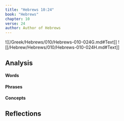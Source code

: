 ```yaml
---
title: "Hebrews 10:24"
book: "Hebrews"
chapter: 10
verse: 24
author: Author of Hebrews
---
```

![[/Greek/Hebrews/010/Hebrews-010-024G.md#Text]]
![[/Hebrew/Hebrews/010/Hebrews-010-024H.md#Text]]

## Analysis

#### Words

#### Phrases

#### Concepts

## Reflections

